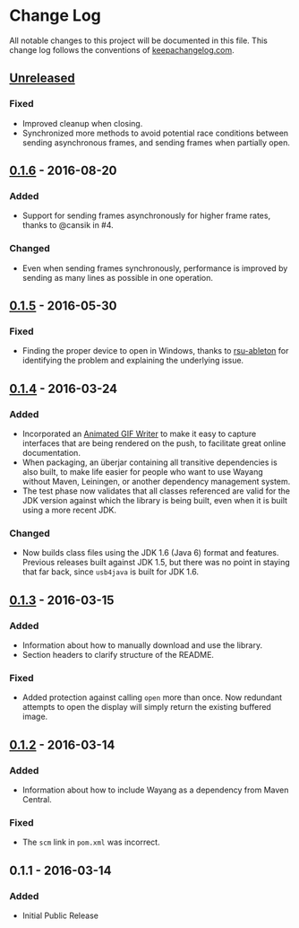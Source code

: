 # Change Log

All notable changes to this project will be documented in this file.
This change log follows the conventions of
[keepachangelog.com](http://keepachangelog.com/).

## [Unreleased][unreleased]

### Fixed

- Improved cleanup when closing.
- Synchronized more methods to avoid potential race conditions between
  sending asynchronous frames, and sending frames when partially open.

## [0.1.6] - 2016-08-20

### Added

- Support for sending frames asynchronously for higher frame rates,
  thanks to @cansik in #4.

### Changed

- Even when sending frames synchronously, performance is improved by
  sending as many lines as possible in one operation.


## [0.1.5] - 2016-05-30

### Fixed

- Finding the proper device to open in Windows, thanks to
  [rsu-ableton](https://github.com/rsu-ableton) for identifying the
  problem and explaining the underlying issue.

## [0.1.4] - 2016-03-24

### Added

- Incorporated an [Animated GIF Writer](http://elliot.kroo.net/software/java/GifSequenceWriter/)
  to make it easy to capture interfaces that are being rendered on the
  push, to facilitate great online documentation.
- When packaging, an überjar containing all transitive dependencies is
  also built, to make life easier for people who want to use Wayang
  without Maven, Leiningen, or another dependency management system.
- The test phase now validates that all classes referenced are valid
  for the JDK version against which the library is being built, even
  when it is built using a more recent JDK.

### Changed

- Now builds class files using the JDK 1.6 (Java 6) format and
  features. Previous releases built against JDK 1.5, but there was no
  point in staying that far back, since `usb4java` is built for JDK
  1.6.

## [0.1.3] - 2016-03-15

### Added

- Information about how to manually download and use the library.
- Section headers to clarify structure of the README.

### Fixed

- Added protection against calling `open` more than once. Now redundant
  attempts to open the display will simply return the existing
  buffered image.

## [0.1.2] - 2016-03-14

### Added

- Information about how to include Wayang as a dependency from Maven
  Central.

### Fixed

- The `scm` link in `pom.xml` was incorrect.


## 0.1.1 - 2016-03-14

### Added

- Initial Public Release


[unreleased]: https://github.com/brunchboy/wayang/compare/v0.1.6...HEAD
[0.1.6]: https://github.com/brunchboy/wayang/compare/v0.1.5...v0.1.6
[0.1.5]: https://github.com/brunchboy/wayang/compare/v0.1.4...v0.1.5
[0.1.4]: https://github.com/brunchboy/wayang/compare/v0.1.3...v0.1.4
[0.1.3]: https://github.com/brunchboy/wayang/compare/v0.1.2...v0.1.3
[0.1.2]: https://github.com/brunchboy/wayang/compare/v0.1.1...v0.1.2
